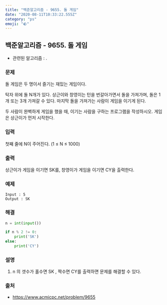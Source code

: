 ```yaml
---
title: "백준알고리즘 - 9655. 돌 게임"
date: "2020-08-11T10:33:22.555Z"
category: "ps"
emoji: "🪨"
---
```


## 백준알고리즘 - 9655. 돌 게임

- 관련된 알고리즘 : .

### 문제

돌 게임은 두 명이서 즐기는 재밌는 게임이다.

탁자 위에 돌 N개가 있다. 상근이와 창영이는 턴을 번갈아가면서 돌을 가져가며, 돌은 1개 또는 3개 가져갈 수 있다. 마지막 돌을 가져가는 사람이 게임을 이기게 된다.

두 사람이 완벽하게 게임을 했을 때, 이기는 사람을 구하는 프로그램을 작성하시오. 게임은 상근이가 먼저 시작한다.

### 입력

첫째 줄에 N이 주어진다. (1 ≤ N ≤ 1000)

### 출력

상근이가 게임을 이기면 SK를, 창영이가 게임을 이기면 CY을 출력한다.

### 예제

```
Input : 5
Output : SK
```

### 해결

```python
n = int(input())

if n % 2 != 0:
    print('SK')
else:
    print('CY')
```

### 설명

1.  n 의 갯수가 홀수면 SK , 짝수면 CY를 출력하면 문제를 해결할 수 있다.

### 출처

- https://www.acmicpc.net/problem/9655
